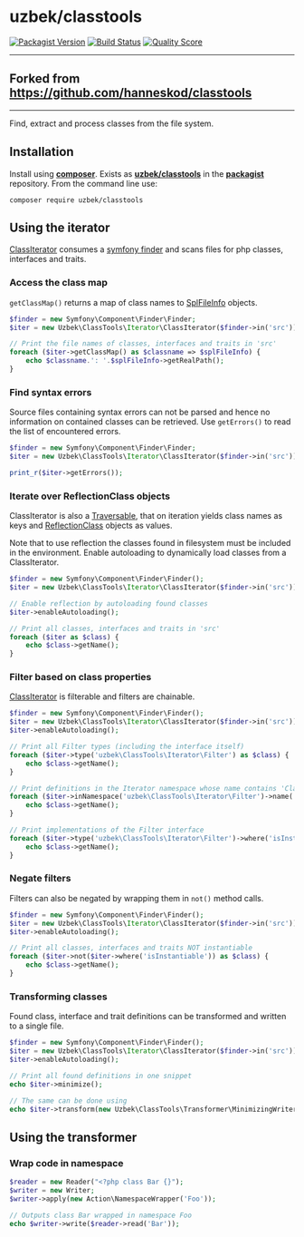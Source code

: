 # uzbek/classtools

[![Packagist Version](https://img.shields.io/packagist/v/uzbek/classtools.svg?style=flat-square)](https://packagist.org/packages/uzbek/classtools)
[![Build Status](https://img.shields.io/travis/uzbek/classtools/master.svg?style=flat-square)](https://travis-ci.org/uzbek/classtools)
[![Quality Score](https://img.shields.io/scrutinizer/g/uzbek/classtools.svg?style=flat-square)](https://scrutinizer-ci.com/g/uzbek/classtools)

---

## Forked from https://github.com/hanneskod/classtools

---

Find, extract and process classes from the file system.

Installation
------------
Install using **[composer](http://getcomposer.org/)**. Exists as
**[uzbek/classtools](https://packagist.org/packages/uzbek/classtools)**
in the **[packagist](https://packagist.org/)** repository. From the command line
use:

    composer require uzbek/classtools

Using the iterator
------------------
[ClassIterator](src/Iterator/ClassIterator.php) consumes a [symfony
finder](http://symfony.com/doc/current/components/finder.html) and scans files
for php classes, interfaces and traits.

### Access the class map

`getClassMap()` returns a map of class names to
[SplFileInfo](http://api.symfony.com/2.5/Symfony/Component/Finder/SplFileInfo.html)
objects.

<!--
    @example getClassMap()
    @expectOutput "/uzbek/"
-->
```php
$finder = new Symfony\Component\Finder\Finder;
$iter = new Uzbek\ClassTools\Iterator\ClassIterator($finder->in('src'));

// Print the file names of classes, interfaces and traits in 'src'
foreach ($iter->getClassMap() as $classname => $splFileInfo) {
    echo $classname.': '.$splFileInfo->getRealPath();
}
```

### Find syntax errors

Source files containing syntax errors can not be parsed and hence no information
on contained classes can be retrieved. Use `getErrors()` to read the list of
encountered errors.

<!--
    @example getErrors()
    @expectOutput "/Array/"
-->
```php
$finder = new Symfony\Component\Finder\Finder;
$iter = new Uzbek\ClassTools\Iterator\ClassIterator($finder->in('src'));

print_r($iter->getErrors());
```

### Iterate over ReflectionClass objects

ClassIterator is also a
[Traversable](http://php.net/manual/en/class.traversable.php), that on iteration
yields class names as keys and
[ReflectionClass](http://php.net/manual/en/class.reflectionclass.php) objects as
values.

Note that to use reflection the classes found in filesystem must be
included in the environment. Enable autoloading to dynamically load classes from
a ClassIterator.

<!--
    @example enableAutoloading()
    @expectOutput "/uzbek/"
-->
```php
$finder = new Symfony\Component\Finder\Finder();
$iter = new Uzbek\ClassTools\Iterator\ClassIterator($finder->in('src'));

// Enable reflection by autoloading found classes
$iter->enableAutoloading();

// Print all classes, interfaces and traits in 'src'
foreach ($iter as $class) {
    echo $class->getName();
}
```

### Filter based on class properties

[ClassIterator](src/Iterator/ClassIterator.php) is filterable and filters are
chainable.

<!--
    @example filter
    @expectOutput "/uzbek/"
-->
```php
$finder = new Symfony\Component\Finder\Finder();
$iter = new Uzbek\ClassTools\Iterator\ClassIterator($finder->in('src'));
$iter->enableAutoloading();

// Print all Filter types (including the interface itself)
foreach ($iter->type('uzbek\ClassTools\Iterator\Filter') as $class) {
    echo $class->getName();
}

// Print definitions in the Iterator namespace whose name contains 'Class'
foreach ($iter->inNamespace('uzbek\ClassTools\Iterator\Filter')->name('/type/i') as $class) {
    echo $class->getName();
}

// Print implementations of the Filter interface
foreach ($iter->type('uzbek\ClassTools\Iterator\Filter')->where('isInstantiable') as $class) {
    echo $class->getName();
}
```

### Negate filters

Filters can also be negated by wrapping them in `not()` method calls.

<!--
    @example negation
    @expectOutput "/uzbek/"
-->
```php
$finder = new Symfony\Component\Finder\Finder();
$iter = new Uzbek\ClassTools\Iterator\ClassIterator($finder->in('src'));
$iter->enableAutoloading();

// Print all classes, interfaces and traits NOT instantiable
foreach ($iter->not($iter->where('isInstantiable')) as $class) {
    echo $class->getName();
}
```

### Transforming classes

Found class, interface and trait definitions can be transformed and written to a
single file.

<!--
    @example transformation
    @expectOutput "/\<\?php/"
-->
```php
$finder = new Symfony\Component\Finder\Finder();
$iter = new Uzbek\ClassTools\Iterator\ClassIterator($finder->in('src'));
$iter->enableAutoloading();

// Print all found definitions in one snippet
echo $iter->minimize();

// The same can be done using
echo $iter->transform(new Uzbek\ClassTools\Transformer\MinimizingWriter);
```

Using the transformer
---------------------

### Wrap code in namespace

<!-- @ignore -->
```php
$reader = new Reader("<?php class Bar {}");
$writer = new Writer;
$writer->apply(new Action\NamespaceWrapper('Foo'));

// Outputs class Bar wrapped in namespace Foo
echo $writer->write($reader->read('Bar'));
```
